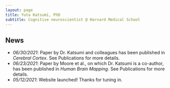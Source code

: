 ```yaml
---
layout: page
title: Yuta Katsumi, PhD
subtitle: Cognitive neuroscientist @ Harvard Medical School
---
```


## News
- _06/30/2021_: Paper by Dr. Katsumi and colleagues has been published in _Cerebral Cortex_. See Publications for more details.
- _06/23/2021_: Paper by Moore et al., on which Dr. Katsumi is a co-author, has been published in _Human Brain Mapping_. See Publications for more details.
- _05/12/2021_: Website launched! Thanks for tuning in.
